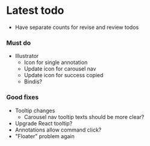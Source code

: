 # Latest todo
* Have separate counts for revise and review todos

### Must do
* Illustrator
    * Icon for single annotation
    * Update icon for carousel nav
    * Update icon for success copied
    * Bindis?

### Good fixes
* Tooltip changes
    * Carousel nav tooltip texts should be more clear?
* Upgrade React tooltip?
* Annotations allow command click?
* "Floater" problem again